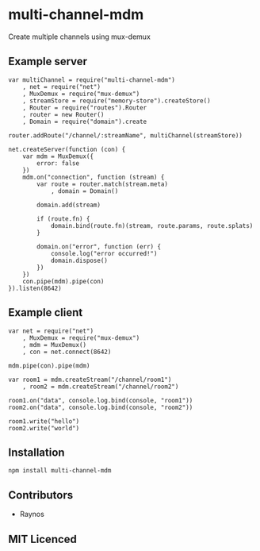 # multi-channel-mdm

Create multiple channels using mux-demux

## Example server

    var multiChannel = require("multi-channel-mdm")
        , net = require("net")
        , MuxDemux = require("mux-demux")
        , streamStore = require("memory-store").createStore()
        , Router = require("routes").Router
        , router = new Router()
        , Domain = require("domain").create

    router.addRoute("/channel/:streamName", multiChannel(streamStore))

    net.createServer(function (con) {
        var mdm = MuxDemux({
            error: false
        })
        mdm.on("connection", function (stream) {
            var route = router.match(stream.meta)
                , domain = Domain()

            domain.add(stream)

            if (route.fn) {
                domain.bind(route.fn)(stream, route.params, route.splats)
            }

            domain.on("error", function (err) {
                console.log("error occurred!")
                domain.dispose()
            })
        })
        con.pipe(mdm).pipe(con)
    }).listen(8642)

## Example client

    var net = require("net")
        , MuxDemux = require("mux-demux")
        , mdm = MuxDemux()
        , con = net.connect(8642)

    mdm.pipe(con).pipe(mdm)

    var room1 = mdm.createStream("/channel/room1")
        , room2 = mdm.createStream("/channel/room2")

    room1.on("data", console.log.bind(console, "room1"))
    room2.on("data", console.log.bind(console, "room2"))

    room1.write("hello")
    room2.write("world")

## Installation

`npm install multi-channel-mdm`

## Contributors

 - Raynos

## MIT Licenced

  [1]: https://secure.travis-ci.org/Raynos/multi-channel-shoe.png
  [2]: http://travis-ci.org/Raynos/multi-channel-shoe